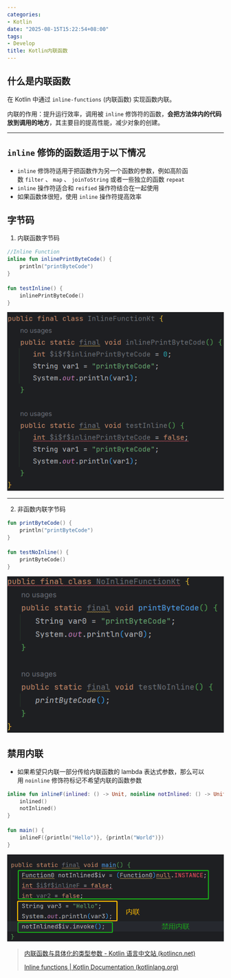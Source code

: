 ```yaml
---
categories:
- Kotlin
date: "2025-08-15T15:22:54+08:00"
tags:
- Develop
title: Kotlin内联函数
---
```


## 什么是内联函数
在 Kotlin 中通过 `inline-functions` (内联函数) 实现函数内联。

内联的作用：提升运行效率，调用被 `inline` 修饰符的函数，**会把方法体内的代码放到调用的地方**，其主要目的提高性能，减少对象的创建。

---
## `inline` 修饰的函数适用于以下情况
- `inline` 修饰符适用于把函数作为另一个函数的参数，例如高阶函数 `filter` 、 `map` 、 `joinToString` 或者一些独立的函数 `repeat`
- `inline` 操作符适合和 `reified` 操作符结合在一起使用
- 如果函数体很短，使用 `inline` 操作符提高效率
## 字节码
1. 内联函数字节码
```kotlin
//Inline Function
inline fun inlinePrintByteCode() {  
	println("printByteCode")  
}  
  
fun testInline() {  
	inlinePrintByteCode()  
}
```
![内联函数字节码](inline_function_decompiled.png)

---
2. 非函数内联字节码
```kotlin
fun printByteCode() {  
	println("printByteCode")  
}  
  
fun testNoInline() {  
	printByteCode()  
}
```
![非函数内联字节码](noinline_function_decompiled.png)

## 禁用内联
- 如果希望只内联一部分传给内联函数的 lambda 表达式参数，那么可以用 `noinline` 修饰符标记不希望内联的函数参数
```kotlin
inline fun inlineF(inlined: () -> Unit, noinline notInlined: () -> Unit) {  
	inlined()  
	notInlined()  
}  
  
fun main() {  
	inlineF({println("Hello")}, {println("World")})  
}
```
![禁用内敛函数字节码](no_inline_decompiled.png)

> [内联函数与具体化的类型参数 - Kotlin 语言中文站 (kotlincn.net)](https://www.kotlincn.net/docs/reference/inline-functions.html)
> 
> [Inline functions | Kotlin Documentation (kotlinlang.org)](https://kotlinlang.org/docs/inline-functions.html)